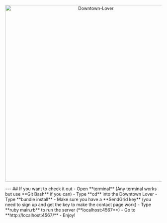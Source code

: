 <p align="center">
    <img alt="Downtown-Lover" src="http://i.cubeupload.com/3SvRwq.png" width="568">
</p>
---
## If you want to check it out
- Open **terminal** (Any terminal works but use **Git Bash** if you can)
- Type **cd** into the Downtown Lover
- Type **bundle install**
- Make sure you have a **SendGrid key** (you need to sign up and get the key to make the contact page work)
- Type **ruby main.rb** to run the server (**localhost:4567**)
- Go to **http://localhost:4567/**
- Enjoy!
